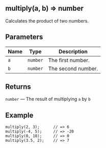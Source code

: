
<a name="multiply"></a>

## multiply(a, b) ⇒ number

Calculates the product of two numbers.

## Parameters

| Name | Type     | Description        |
| ---- | -------- | ------------------ |
| `a`  | `number` | The first number.  |
| `b`  | `number` | The second number. |



## Returns

`number` — The result of multiplying `a` by `b`

## Example

```
multiply(2, 3);      // => 6
multiply(-4, 5);     // => -20
multiply(0, 10);     // => 0
multiply(3.5, 2);    // => 7


```
